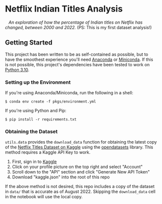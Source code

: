 # Netflix Indian Titles Analysis
&nbsp;&nbsp;&nbsp;*An exploration of how the percentage of Indian titles on 
Netflix has changed, between 2000 and 2022.* (PS: This is my first dataset analysis!)
## Getting Started
This project has been written to be as self-contained as possible, but to have the smoothest experience you'll need [Anaconda](anaconda.com) or [Miniconda](docs.conda.io/en/latest/miniconda.html). If this is not possible, this project's dependencies have been tested to work on [Python 3.10](https://www.python.org/downloads/release/python-3104/).
### Setting up the Environment
If you're using Anaconda/Miniconda, run the following in a shell:
```
$ conda env create -f pkgs/environment.yml
```
If you're using Python and Pip:
```
$ pip install -r requirements.txt
```

### Obtaining the Dataset
```utils.data``` provides the ```download_data``` function for obtaining the latest copy of the [Netflix Titles Dataset on Kaggle](https://www.kaggle.com/datasets/shivamb/netflix-shows) using the [opendatasets](https://pypi.org/project/opendatasets/) library. This method requires a Kaggle API Key to work.  
1. First, sign in to [Kaggle](kaggle.com)
2. Click on your profile picture on the top right and select "Account"
3. Scroll down to the "API" section and click "Generate New API Token"
4. Download "kaggle.json" into the root of this repo

If the above method is not desired, this repo includes a copy of the dataset in ```data/``` that is accurate as of August 2022. Skipping the ```download_data``` cell in the notebook will use the local copy.